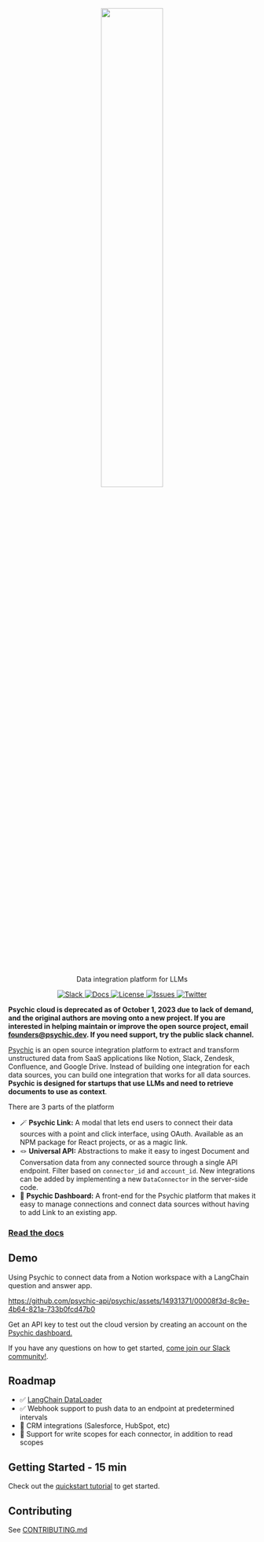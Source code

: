 <h2 align="center">
<a href="https://www.psychic.dev/"> <img width="50%" src="https://github.com/psychicapi/psychic/assets/14931371/d011457f-0df2-409b-91fe-7f1104084aa7" /></a>
</h2>

<p align="center">
  <p align="center">Data integration platform for LLMs</p>
</p>
<p align="center">
<a href="https://join.slack.com/t/psychicapi/shared_invite/zt-1yptnhwcz-SiOCnrbqnBDsuzps9sEMSw" target="_blank">
    <img src="https://img.shields.io/badge/slack-join-blue.svg?logo=slack" alt="Slack">
</a>
</a>
  <a href="https://docs.psychic.dev" target="_blank">
    <img src="https://img.shields.io/badge/-docs-blue" alt="Docs">
</a>
<a href="https://github.com/psychicapi/psychic/blob/main/LICENSE" target="_blank">
    <img src="https://img.shields.io/static/v1?label=license&message=GPL-3.0&color=blue" alt="License">
</a>
<a href="https://github.com/psychicapi/psychic/issues?q=is%3Aissue+is%3Aclosed" target="_blank">
    <img src="https://img.shields.io/github/issues-closed/psychicapi/psychic?color=blue" alt="Issues">
</a>
  <a href="https://twitter.com/psychicapi" target="_blank">
    <img src="https://img.shields.io/twitter/follow/psychicapi?style=social" alt="Twitter">
</a>
</p>

**Psychic cloud is deprecated as of October 1, 2023 due to lack of demand, and the original authors are moving onto a new project. If you are interested in helping maintain or improve the open source project, email founders@psychic.dev. If you need support, try the public slack channel.**

[Psychic](https://psychic.dev/) is an open source integration platform to extract and transform unstructured data from SaaS applications like Notion, Slack, Zendesk, Confluence, and Google Drive. Instead of building one integration for each data sources, you can build one integration that works for all data sources. **Psychic is designed for startups that use LLMs and need to retrieve documents to use as context**. 

There are 3 parts of the platform
* 🪄 **Psychic Link:** A modal that lets end users to connect their data sources with a point and click interface, using OAuth. Available as an NPM package for React projects, or as a magic link.
* 🪢 **Universal API:** Abstractions to make it easy to ingest Document and Conversation data from any connected source through a single API endpoint. Filter based on `connector_id` and `account_id`. New integrations can be added by implementing a new `DataConnector` in the server-side code.
* 🎩 **Psychic Dashboard:** A front-end for the Psychic platform that makes it easy to manage connections and connect data sources without having to add Link to an existing app.

### <a href="https://docs.psychic.dev" target="_blank">Read the docs</a>

## Demo
Using Psychic to connect data from a Notion workspace with a LangChain question and answer app.

https://github.com/psychic-api/psychic/assets/14931371/00008f3d-8c9e-4b64-821a-733b0fcd47b0


Get an API key to test out the cloud version by creating an account on the [Psychic dashboard.](https://dashboard.psychic.dev/)

If you have any questions on how to get started, [come join our Slack community!](https://join.slack.com/t/psychicapi/shared_invite/zt-1yptnhwcz-SiOCnrbqnBDsuzps9sEMSw).

## Roadmap
* ✅ [LangChain DataLoader](https://python.langchain.com/en/latest/modules/indexes/document_loaders/examples/psychic.html?highlight=psychic)
* ✅ Webhook support to push data to an endpoint at predetermined intervals
* 🚧 CRM integrations (Salesforce, HubSpot, etc)
* 🚧 Support for write scopes for each connector, in addition to read scopes

## Getting Started - 15 min
Check out the [quickstart tutorial](https://docs.psychic.dev/quickstart) to get started.

## Contributing
See [CONTRIBUTING.md](https://github.com/psychicapi/psychic/blob/main/CONTRIBUTING.md)
